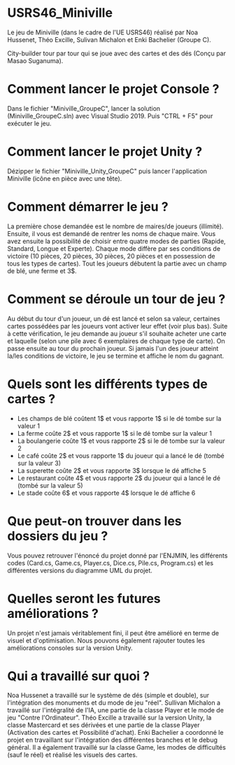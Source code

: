 # USRS46_Miniville

Le jeu de Miniville (dans le cadre de l'UE USRS46) réalisé par Noa Hussenet, Théo Excille, Sulivan Michalon et Enki Bachelier (Groupe C).

City-builder tour par tour qui se joue avec des cartes et des dés (Conçu par Masao Suganuma).

# Comment lancer le projet Console ?

Dans le fichier "Miniville_GroupeC", lancer la solution (Miniville_GroupeC.sln) avec Visual Studio 2019. Puis "CTRL + F5" pour exécuter le jeu.

# Comment lancer le projet Unity ?

Dézipper le fichier "Miniville_Unity_GroupeC" puis lancer l'application Miniville (icône en pièce avec une tête).

# Comment démarrer le jeu ?

La première chose demandée est le nombre de maires/de joueurs (illimité). Ensuite, il vous est demandé de rentrer les noms de chaque maire.
Vous avez ensuite la possibilité de choisir entre quatre modes de parties (Rapide, Standard, Longue et Experte). Chaque mode diffère par ses conditions de victoire (10 pièces, 20 pièces, 30 pièces, 20 pièces et en possession de tous les types de cartes). 
Tout les joueurs débutent la partie avec un champ de blé, une ferme et 3$.

# Comment se déroule un tour de jeu ?

Au début du tour d'un joueur, un dé est lancé et selon sa valeur, certaines cartes possédées par les joueurs vont activer leur effet (voir plus bas). Suite à cette vérification, le jeu demande au joueur s'il souhaite acheter une carte et laquelle (selon une pile avec 6 exemplaires de chaque type de carte). On passe ensuite au tour du prochain joueur. 
Si jamais l'un des joueur atteint la/les conditions de victoire, le jeu se termine et affiche le nom du gagnant.

# Quels sont les différents types de cartes ?

- Les champs de blé coûtent 1$ et vous rapporte 1$ si le dé tombe sur la valeur 1
- La ferme coûte 2$ et vous rapporte 1$ si le dé tombe sur la valeur 1
- La boulangerie coûte 1$ et vous rapporte 2$ si le dé tombe sur la valeur 2
- Le café coûte 2$ et vous rapporte 1$ du joueur qui a lancé le dé (tombé sur la valeur 3)
- La superette coûte 2$ et vous rapporte 3$ lorsque le dé affiche 5
- Le restaurant coûte 4$ et vous rapporte 2$ du joueur qui a lancé le dé (tombé sur la valeur 5)
- Le stade coûte 6$ et vous rapporte 4$ lorsque le dé affiche 6

# Que peut-on trouver dans les dossiers du jeu ?

Vous pouvez retrouver l'énoncé du projet donné par l'ENJMIN, les différents codes (Card.cs, Game.cs, Player.cs, Dice.cs, Pile.cs, Program.cs) et les différentes versions du diagramme UML du projet.

# Quelles seront les futures améliorations ?

Un projet n'est jamais véritablement fini, il peut être amélioré en terme de visuel et d'optimisation. Nous pouvons également rajouter toutes les améliorations consoles sur la version Unity.

# Qui a travaillé sur quoi ?

Noa Hussenet a travaillé sur le système de dés (simple et double), sur l'intégration des monuments et du mode de jeu "réel".
Sullivan Michalon a travaillé sur l'intégralité de l'IA, une partie de la classe Player et le mode de jeu "Contre l'Ordinateur".
Théo Excille a travaillé sur la version Unity, la classe Mastercard et ses dérivées et une partie de la classe Player (Activation des cartes et Possibilité d'achat).
Enki Bachelier a coordonné le projet en travaillant sur l'intégration des différentes branches et le debug général. Il a également travaillé sur la classe Game, les modes de difficultés (sauf le réel) et réalisé les visuels des cartes.

